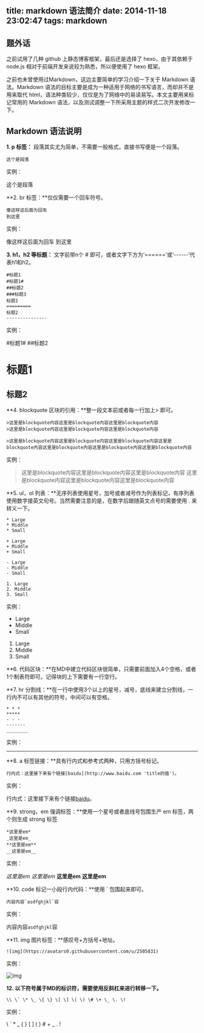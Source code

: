 title: markdown 语法简介
date: 2014-11-18 23:02:47
tags: markdown
---

## 题外话

之前试用了几种 github 上静态博客框架，最后还是选择了 hexo，由于其依赖于 node.js 相对于前端开发来说较为熟悉，所以便使用了 hexo 框架。

之前也未曾使用过Markdown，这边主要简单的学习介绍一下关于 Markdown 语法。Markdown 语法的目标主要是成为一种适用于网络的书写语言，而却并不是用来取代 html，语法种类较少，仅仅是为了网络中的易读易写。本文主要用来标记常用的 Markdown 语法，以及测试调整一下所采用主题的样式二次开发修改一下。

## Markdown 语法说明

**1\. p 标签：** 段落其实尤为简单，不需要一般格式，直接书写便是一个段落。

    这个是段落

实例：

这个是段落

**2\. br 标签：**仅仅需要一个回车符号。

    像这样这后面为回车
    到这里

实例：

像这样这后面为回车
到这里

**3\. h1，h2 等标题：** 文字前带n个 # 即可，或者文字下方为‘======’或‘------’代表h1和h2。

    #标题1
    #标题1#
    ##标题2
    ###标题3
    标题1
    =========
    标题2
    ---------------

实例：

#标题1#
##标题2

标题1
=========
标题2
---------------

**4\. blockquote 区块的引用：**整一段文本前或者每一行加上> 即可。

    >这里是blockquote内容这里是blockquote内容这里是blockquote内容
    >这里是blockquote内容这里是blockquote内容这里是blockquote内容

    >这里是blockquote内容这里是blockquote内容这里是blockquote内容这里是blockquote内容这里是blockquote内容这里是blockquote内容这里是blockquote内容

实例：

>这里是blockquote内容这里是blockquote内容这里是blockquote内容
>这里是blockquote内容这里是blockquote内容这里是blockquote内容

**5\. ul，ol 列表：**无序列表使用星号，加号或者减号作为列表标记，有序列表使用数字接英文句号。当然需要注意的是，在数字后跟随英文点号的需要使用 \. 来转义一下。

    * Large
    * Middle
    * Small

    + Large
    + Middle
    + Small

    - Large
    - Middle
    - Small

    1. Large
    2. Middle
    3. Small

实例：

* Large
* Middle
* Small

1. Large
2. Middle
3. Small

**6\. 代码区块：**在MD中建立代码区块很简单，只需要前面加入4个空格，或者1个制表符即可。记得块的上下需要有一行空行。

**7\. hr 分割线：**在一行中使用3个以上的星号，减号，底线来建立分割线，一行内不可以有其他的符号，中间可以有空格。

    * * *
    *****
    - - -
    -------
    ________

实例：

************

**8\. a 标签链接：**具有行内式和参考式两种，只用方括号标记。

    行内式：这里接下来有个链接[baidu](http://www.baidu.com 'title的值')。


实例：

行内式：这里接下来有个链接[baidu](http://www.baidu.com 'title的值')。

**9\. strong，em 强调标签：**使用一个星号或者底线号包围生产 em 标签，两个则生成 strong 标签

    *这里是em*
    _这里是em_
    **这里是em**
    __这里是em__

实例：

*这里是em*
_这里是em_
**这里是em**
__这里是em__

**10\. code 标记一小段行内代码：**使用 ` 包围起来即可。

    内容内容`asdfghjkl`容

实例：

内容内容`asdfghjkl`容

**11\. img 图片标签：**感叹号+方括号+地址。

    ![img](https://avatars0.githubusercontent.com/u/2505831)

实例：

![img](https://avatars0.githubusercontent.com/u/2505831)


**12\. 以下符号属于MD的标识符，需要使用反斜杠来进行转移一下。**

    \\ \` \* \_ \{ \} \[ \] \( \) \# \+ \_ \. \!

实例：

\\ \` \* \_ \{ \} \[ \] \( \) \# \+ \_ \. \!